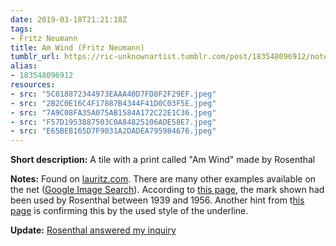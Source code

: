 ```yaml
---
date: 2019-03-18T21:21:18Z
tags:
- Fritz Neumann
title: Am Wind (Fritz Neumann)
tumblr_url: https://ric-unknownartist.tumblr.com/post/183548096912/notes-found-on-lauritzcom-there-are-many-other
alias:
- 183548096912
resources:
- src: "5C018872344973EAAA40D7FD8F2F29EF.jpeg"
- src: "2B2C0E16C4F17887B4344F41D0C03F5E.jpeg"
- src: "7A9C08FA35A075AB1584A172C22E1C36.jpeg"
- src: "F57D1953887503C0A84825106ADE58E7.jpeg"
- src: "E65BEB165D7F9031A2DADEA795984676.jpeg"
---
```


**Short description:** A tile with a print called "Am Wind" made by Rosenthal

**Notes:** Found on [lauritz.com](https://www.lauritz.com/de/auktion/rosenthal-porzellanbild-am-wind-nach-fritz-neumann/i2951240/#). There are many other examples available on the net ([Google Image Search](https://www.google.com/search?q=fritz+neumann+rosenthal&safe=off&tbm=isch)). According to [this page](https://www.theoldstuff.com/en/porcelain-marks/category/51-rosenthal-marks?start=20), the mark shown had been used by Rosenthal between 1939 and 1956. Another hint from t[his page](http://www.retroselect.com/Rosenthal/Rosenthal.htm) is confirming this by the used style of the underline.

**Update:** [Rosenthal answered my inquiry](/post/rosenthal-answer)
